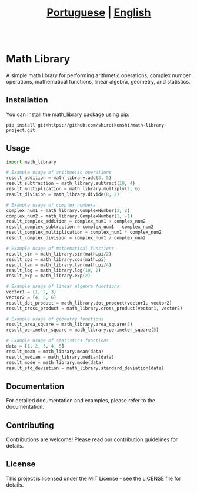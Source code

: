 # <div align="center"><a href="/README.md">Portuguese</a> | <a href="/README_EN.md">English</a></div>
<br><br>

# Math Library

A simple math library for performing arithmetic operations, complex number operations, mathematical functions, linear algebra, geometry, and statistics.

## Installation

You can install the math_library package using pip:

```terminal
pip install git+https://github.com/shiroikenshi/math-library-project.git
```

## Usage

```python
import math_library

# Example usage of arithmetic operations
result_addition = math_library.add(3, 5)
result_subtraction = math_library.subtract(10, 4)
result_multiplication = math_library.multiply(2, 6)
result_division = math_library.divide(8, 2)

# Example usage of complex numbers
complex_num1 = math_library.ComplexNumber(3, 2)
complex_num2 = math_library.ComplexNumber(1, -1)
result_complex_addition = complex_num1 + complex_num2
result_complex_subtraction = complex_num1 - complex_num2
result_complex_multiplication = complex_num1 * complex_num2
result_complex_division = complex_num1 / complex_num2

# Example usage of mathematical functions
result_sin = math_library.sin(math.pi/2)
result_cos = math_library.cos(math.pi)
result_tan = math_library.tan(math.pi/4)
result_log = math_library.log(10, 2)
result_exp = math_library.exp(2)

# Example usage of linear algebra functions
vector1 = [1, 2, 3]
vector2 = [4, 5, 6]
result_dot_product = math_library.dot_product(vector1, vector2)
result_cross_product = math_library.cross_product(vector1, vector2)

# Example usage of geometry functions
result_area_square = math_library.area_square(5)
result_perimeter_square = math_library.perimeter_square(5)

# Example usage of statistics functions
data = [1, 2, 3, 4, 5]
result_mean = math_library.mean(data)
result_median = math_library.median(data)
result_mode = math_library.mode(data)
result_std_deviation = math_library.standard_deviation(data)
```

## Documentation

For detailed documentation and examples, please refer to the documentation.

## Contributing

Contributions are welcome! Please read our contribution guidelines for details.

## License

This project is licensed under the MIT License - see the LICENSE file for details.